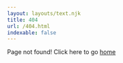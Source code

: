 ```yaml
---
layout: layouts/text.njk
title: 404
url: /404.html
indexable: false
---
```

Page not found! Click here to go [home](/)